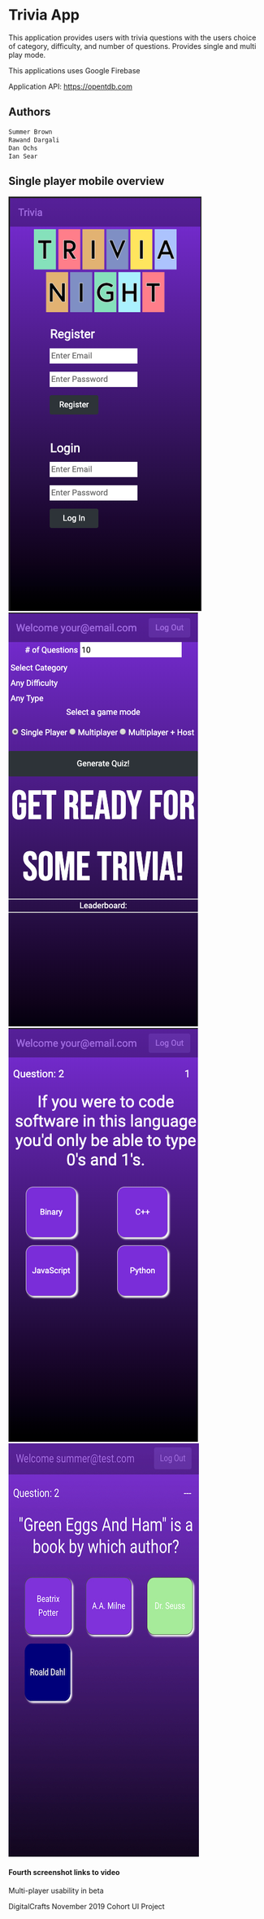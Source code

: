 # Trivia App

This application provides users with trivia questions with the users choice of category, difficulty, and number of questions. Provides single and multi play mode.

This applications uses Google Firebase

Application API: https://opentdb.com

## Authors

    Summer Brown
    Rawand Dargali
    Dan Ochs
    Ian Sear

## Single player mobile overview

![Login Screen](screen_shot_2019-12-13_at_10.46.22_am.png)
![Home Screen](screen_shot_2019-12-13_at_12.22.40_pm.png)
![In play](screen_shot_2019-12-13_at_12.28.18_pm.png)
[![Video](ScreenshotVideo.jpg)](https://youtu.be/t5mSp_VjC7w)

#### Fourth screenshot links to video

Multi-player usability in beta

DigitalCrafts November 2019 Cohort
UI Project
